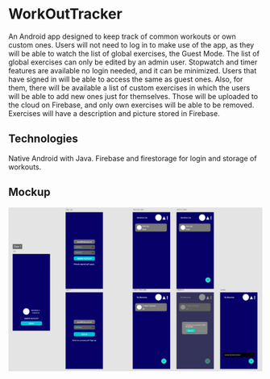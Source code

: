 # WorkOutTracker

An Android app designed to keep track of common workouts or own custom ones. Users will not need to log in to make use of the app, as they will be able to watch the list of global exercises, the Guest Mode. The list of global exercises can only be edited by an admin user. 
Stopwatch and timer features are available no login needed, and it can be minimized.
Users that have signed in will be able to access the same as guest ones. Also, for them, there will be available a list of custom exercises in which the users will be able to add new ones just for themselves. Those will be uploaded to the cloud on Firebase, and only own exercises will be able to be removed.
Exercises will have a description and picture stored in Firebase. 


## Technologies

Native Android with Java.
Firebase and firestorage for login and storage of workouts.

## Mockup

![Mockup](https://github.com/javier-l0pez/WorkOutTracker/blob/main/Screenshots/Mockup.png)
